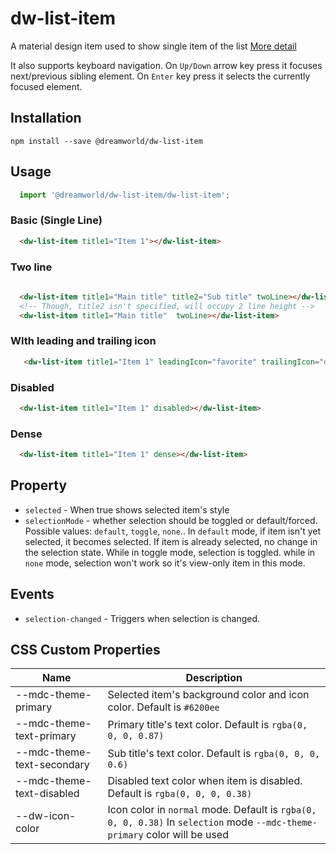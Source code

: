 # dw-list-item

A material design item used to show single item of the list [More detail](https://material.io/components/lists/#)

It also supports keyboard navigation. On `Up/Down` arrow key press it focuses next/previous sibling element. On `Enter` key press it selects the currently focused element.

## Installation

```
npm install --save @dreamworld/dw-list-item
```

## Usage

```js
  import '@dreamworld/dw-list-item/dw-list-item';
```

### Basic (Single Line)

```html
  <dw-list-item title1="Item 1"></dw-list-item>
```

### Two line

```html
  
  <dw-list-item title1="Main title" title2="Sub title" twoLine></dw-list-item>
  <!-- Though, title2 isn't specified, will occupy 2 line height -->
  <dw-list-item title1="Main title"  twoLine></dw-list-item>
```

### WIth leading and trailing icon

```html
   <dw-list-item title1="Item 1" leadingIcon="favorite" trailingIcon="done"></dw-list-item>
```

### Disabled

```html
  <dw-list-item title1="Item 1" disabled></dw-list-item>
```

### Dense

```html
  <dw-list-item title1="Item 1" dense></dw-list-item>
```

## Property
- `selected` - When true shows selected item's style
- `selectionMode` - whether selection should be toggled or default/forced. Possible values: `default`, `toggle`, `none`.. In `default` mode, if item isn't yet selected, it becomes selected. If item is already selected, no change in the selection state. While in toggle mode, selection is toggled.  while in `none` mode, selection won't work so it's view-only item in this mode.

## Events

- `selection-changed` - Triggers when selection is changed.

## CSS Custom Properties

| Name  | Description |
| ----  | ----------- |
| --mdc-theme-primary | Selected item's background color and icon color. Default is `#6200ee` |
| --mdc-theme-text-primary | Primary title's text color. Default is `rgba(0, 0, 0, 0.87)` |
| --mdc-theme-text-secondary | Sub title's text color. Default is `rgba(0, 0, 0, 0.6)` |
| --mdc-theme-text-disabled | Disabled text color when item is disabled. Default is `rgba(0, 0, 0, 0.38)` |
| --dw-icon-color | Icon color in `normal` mode. Default is `rgba(0, 0, 0, 0.38)` In `selection` mode `--mdc-theme-primary` color will be used |
 